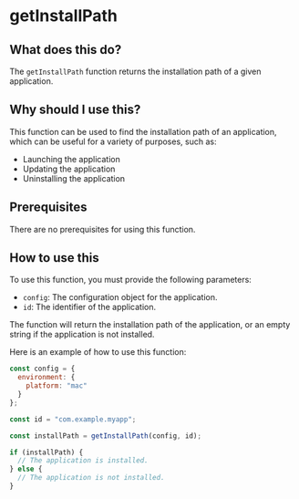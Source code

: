 
  
   # **getInstallPath**

## What does this do?

The `getInstallPath` function returns the installation path of a given application.

## Why should I use this?

This function can be used to find the installation path of an application, which can be useful for a variety of purposes, such as:

* Launching the application
* Updating the application
* Uninstalling the application

## Prerequisites

There are no prerequisites for using this function.

## How to use this

To use this function, you must provide the following parameters:

* `config`: The configuration object for the application.
* `id`: The identifier of the application.

The function will return the installation path of the application, or an empty string if the application is not installed.

Here is an example of how to use this function:

```javascript
const config = {
  environment: {
    platform: "mac"
  }
};

const id = "com.example.myapp";

const installPath = getInstallPath(config, id);

if (installPath) {
  // The application is installed.
} else {
  // The application is not installed.
}
```
  
  